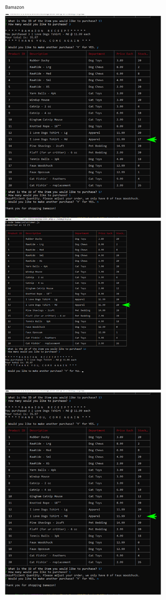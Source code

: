 Bamazon

![image](/assets/images/bamazonCustomer02.jpg)
![image](/assets/images/bamazonCustomer01.jpg)
![image](/assets/images/bamazonCustomer02.jpg)
